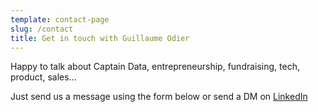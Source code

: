 ```yaml
---
template: contact-page
slug: /contact
title: Get in touch with Guillaume Odier
---
```

Happy to talk about Captain Data, entrepreneurship, fundraising, tech, product, sales...

Just send us a message using the form below or send a DM on [LinkedIn](https://linkedin.com/in/guillaumeodier)